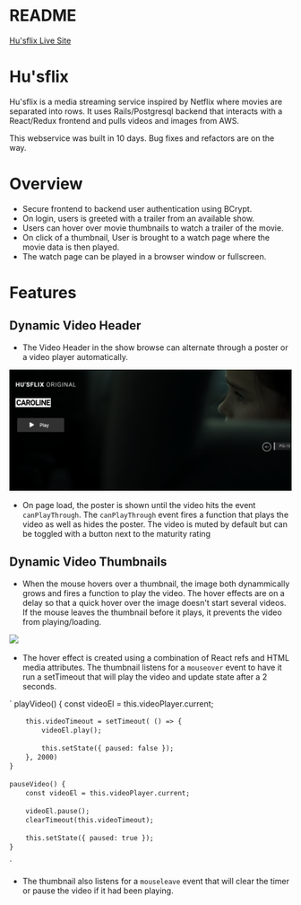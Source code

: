# README

[Hu'sflix Live Site](https://hu-sflix.herokuapp.com/)

# Hu'sflix 

Hu'sflix is a media streaming service inspired by Netflix where movies are separated into rows. It uses Rails/Postgresql backend that interacts with a React/Redux frontend and pulls videos and images from AWS.

This webservice was built in 10 days. Bug fixes and refactors are on the way.

# Overview

* Secure frontend to backend user authentication using BCrypt.
* On login, users is greeted with a trailer from an available show.
* Users can hover over movie thumbnails to watch a trailer of the movie.
* On click of a thumbnail, User is brought to a watch page where the movie data is then played.
* The watch page can be played in a browser window or fullscreen.

# Features

## Dynamic Video Header

* The Video Header in the show browse can alternate through a poster or a video player automatically.

![](./docs/images/husflix-video-header-img.png)

* On page load, the poster is shown until the video hits the event `canPlayThrough`. The `canPlayThrough` event fires a function that plays the video as well as hides the poster. The video is muted by default but can be toggled with a button next to the maturity rating

## Dynamic Video Thumbnails

*  When the mouse hovers over a thumbnail, the image both dynammically grows and fires a function to play the video. The hover effects are on a delay so that a quick hover over the image doesn't start several videos. If the mouse leaves the thumbnail before it plays, it prevents the video from playing/loading.

![](./docs/images/husflix-dynamic-thumbnail-img.png)

* The hover effect is created using a combination of React refs and HTML media attributes. The thumbnail listens for a `mouseover` event to have it run a setTimeout that will play the video and update state after a 2 seconds.

`
    playVideo() {
        const videoEl = this.videoPlayer.current;
        
        this.videoTimeout = setTimeout( () => {
            videoEl.play();
            
            this.setState({ paused: false });
        }, 2000)
    }

    pauseVideo() {
        const videoEl = this.videoPlayer.current;

        videoEl.pause();
        clearTimeout(this.videoTimeout);

        this.setState({ paused: true });
    }
`

* The thumbnail also listens for a `mouseleave` event that will clear the timer or pause the video if it had been playing.